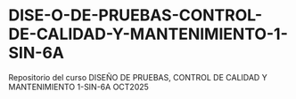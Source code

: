 # DISE-O-DE-PRUEBAS-CONTROL-DE-CALIDAD-Y-MANTENIMIENTO-1-SIN-6A
Repositorio del curso DISEÑO DE PRUEBAS, CONTROL DE CALIDAD Y MANTENIMIENTO 1-SIN-6A OCT2025
